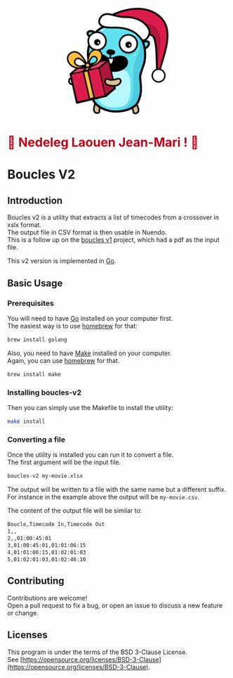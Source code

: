 <p align="center"><img width="50%" src="./christmas.svg" alt="Nedeleg Laouen"></p>

<h1 style="color:#BD0019">🎄 Nedeleg Laouen Jean-Mari ! 🎄</h1>

# Boucles V2

## Introduction

Boucles v2 is a utility that extracts a list of timecodes from a crossover in xslx format.  
The output file in CSV format is then usable in Nuendo.  
This is a follow up on the [boucles v1](https://github.com/jbleduigou/boucles) project, which had a pdf as the input file.

This v2 version is implemented in [Go](https://go.dev/).

## Basic Usage

### Prerequisites

You will need to have [Go](https://go.dev/) installed on your computer first.  
The easiest way is to use [homebrew](https://brew.sh/) for that:
```bash
brew install golang
```

Also, you need to have [Make](https://www.gnu.org/software/make/) installed on your computer.  
Again, you can use [homebrew](https://brew.sh/) for that.
```bash
brew install make
```

### Installing boucles-v2

Then you can simply use the Makefile to install the utility:
```bash
make install
```

### Converting a file

Once the utility is installed you can run it to convert a file.  
The first argument will be the input file.
```bash
boucles-v2 my-movie.xlsx
```
The output will be written to a file with the same name but a different suffix.  
For instance in the example above the output will be `my-movie.csv`.

The content of the output file will be similar to:
```csv
Boucle,Timecode In,Timecode Out
1,,
2,,01:00:45:01
3,01:00:45:01,01:01:06:15
4,01:01:06:15,01:02:01:03
5,01:02:01:03,01:02:46:10
```

## Contributing

Contributions are welcome!  
Open a pull request to fix a bug, or open an issue to discuss a new feature or change.

## Licenses

This program is under the terms of the BSD 3-Clause License.  
See [https://opensource.org/licenses/BSD-3-Clause](https://opensource.org/licenses/BSD-3-Clause).